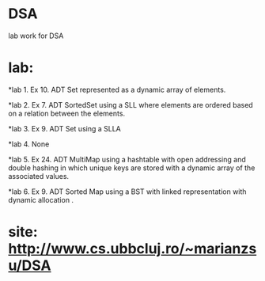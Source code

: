 # DSA
lab work for DSA
# lab: 


*lab 1. Ex 10. ADT Set represented as a dynamic array of elements.


*lab 2. Ex 7. ADT SortedSet using a SLL where elements are ordered based on a relation between the elements.


*lab 3. Ex 9. ADT Set using a SLLA


*lab 4. None


*lab 5. Ex 24. ADT MultiMap using a hashtable with open addressing and double hashing in which unique keys are stored with a dynamic array of the associated values.
 
 
*lab 6. Ex 9. ADT Sorted Map using a BST with linked representation with dynamic allocation .
  


# site: http://www.cs.ubbcluj.ro/~marianzsu/DSA
